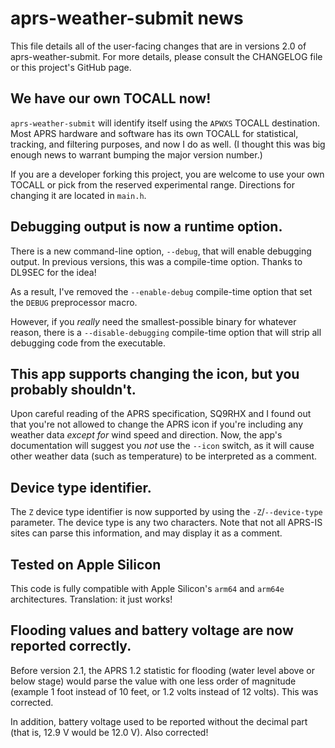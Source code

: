 # aprs-weather-submit news

This file details all of the user-facing changes that are in versions 2.0 of aprs-weather-submit. For more details, please consult the CHANGELOG file or this project's GitHub page.


## We have our own TOCALL now!

`aprs-weather-submit` will identify itself using the `APWXS` TOCALL destination.  Most APRS hardware and software has its own TOCALL for statistical, tracking, and filtering purposes, and now I do as well.  (I thought this was big enough news to warrant bumping the major version number.)

If you are a developer forking this project, you are welcome to use your own TOCALL or pick from the reserved experimental range.  Directions for changing it are located in `main.h`.


## Debugging output is now a runtime option.

There is a new command-line option, `--debug`, that will enable debugging output.  In previous versions, this was a compile-time option.  Thanks to DL9SEC for the idea!

As a result, I've removed the `--enable-debug` compile-time option that set the `DEBUG` preprocessor macro.

However, if you *really* need the smallest-possible binary for whatever reason, there is a `--disable-debugging` compile-time option that will strip all debugging code from the executable.


## This app supports changing the icon, but you probably shouldn't.

Upon careful reading of the APRS specification, SQ9RHX and I found out that you're not allowed to change the APRS icon if you're including any weather data *except for* wind speed and direction.  Now, the app's documentation will suggest you _not_ use the `--icon` switch, as it will cause other weather data (such as temperature) to be interpreted as a comment.


## Device type identifier.

The `Z` device type identifier is now supported by using the `-Z`/`--device-type` parameter.  The device type is any two characters.  Note that not all APRS-IS sites can parse this information, and may display it as a comment.


## Tested on Apple Silicon

This code is fully compatible with Apple Silicon's `arm64` and `arm64e` architectures.  Translation: it just works!


## Flooding values and battery voltage are now reported correctly.

Before version 2.1, the APRS 1.2 statistic for flooding (water level above or below stage) would parse the value with one less order of magnitude (example 1 foot instead of 10 feet, or 1.2 volts instead of 12 volts).  This was corrected.

In addition, battery voltage used to be reported without the decimal part (that is, 12.9 V would be 12.0 V).  Also corrected!
